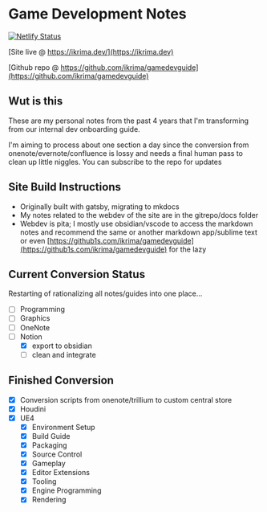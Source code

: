 # Game Development Notes

[![Netlify Status](https://api.netlify.com/api/v1/badges/b04d49f2-9006-49ee-9f9a-569f59732aff/deploy-status)](https://app.netlify.com/sites/gamedevguide/deploys)

[Site live @ https://ikrima.dev/](https://ikrima.dev)

[Github repo @ https://github.com/ikrima/gamedevguide](https://github.com/ikrima/gamedevguide)

## Wut is this

These are my personal notes from the past 4 years that I'm transforming from our internal dev onboarding guide.

I'm aiming to process about one section a day since the conversion from onenote/evernote/confluence is lossy and needs a final human pass to clean up little niggles.
You can subscribe to the repo for updates

## Site Build Instructions

- Originally built with gatsby, migrating to mkdocs
- My notes related to the webdev of the site are in the gitrepo/docs folder
- Webdev is pita; I mostly use obsidian/vscode to access the markdown notes and recommend the same or another markdown app/sublime text or even [https://github1s.com/ikrima/gamedevguide](https://github1s.com/ikrima/gamedevguide) for the lazy

## Current Conversion Status

Restarting of rationalizing all notes/guides into one place...

- [ ] Programming
- [ ] Graphics
- [ ] OneNote
- [ ] Notion
  - [x] export to obsidian
  - [ ] clean and integrate

## Finished Conversion

- [x] Conversion scripts from onenote/trillium to custom central store
- [x] Houdini
- [x] UE4
  - [x] Environment Setup
  - [x] Build Guide
  - [x] Packaging
  - [x] Source Control
  - [x] Gameplay
  - [x] Editor Extensions
  - [x] Tooling
  - [x] Engine Programming
  - [x] Rendering
